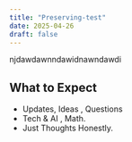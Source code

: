 ```yaml
---
title: "Preserving-test"
date: 2025-04-26
draft: false
---
```

njdawdawnndawidnawndawdi
## What to Expect

- Updates, Ideas , Questions
- Tech & AI , Math.
- Just Thoughts Honestly.

